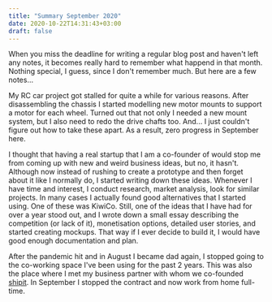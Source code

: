 ```yaml
---
title: "Summary September 2020"
date: 2020-10-22T14:31:43+03:00
draft: false
---
```

When you miss the deadline for writing a regular blog post and haven't left any notes, it becomes really hard to remember
what happend in that month. Nothing special, I guess, since I don't remember much. But here are a few notes...

My RC car project got stalled for quite a while for various reasons. After disassembling the chassis I started modelling
new motor mounts to support a motor for each wheel. Turned out that not only I needed a new mount system, but I also need
to redo the drive chafts too. And... I just couldn't figure out how to take these apart. As a result, zero progress in
September here.

I thought that having a real startup that I am a co-founder of would stop me from coming up with new and weird business
ideas, but no, it hasn't. Although now instead of rushing to create a prototype and then forget about it like I normally do,
I started writing down these ideas. Whenever I have time and interest, I conduct research, market analysis, look for
similar projects. In many cases I actually found good alternatives that I started using. One of these was KiwiCo. Still,
one of the ideas that I have had for over a year stood out, and I wrote down a small essay describing the competition
(or lack of it), monetisation options, detailed user stories, and started creating mockups. That way if I ever decide
to build it, I would have good enough documentation and plan.

After the pandemic hit and in August I became dad again, I stopped going to the co-working space I've been using for the
past 2 years. This was also the place where I met my business partner with whom we co-founded [shipit](https://www.getshipit.com).
In September I stopped the contract and now work from home full-time.
